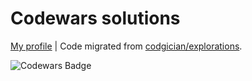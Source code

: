 # Codewars solutions

[My profile](https://www.codewars.com/users/codgician/) | Code migrated from [codgician/explorations](https://github.com/codgician/explorations/tree/c309cd54d47d6c95ebf754c9325c5ed46a35e778/codewars).

![Codewars Badge](https://www.codewars.com/users/codgician/badges/large)
